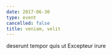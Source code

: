 ```yaml
---
date: 2017-06-30
type: event
cancelled: false
title: veniam, velit
---
```

deserunt tempor quis ut Excepteur irure
